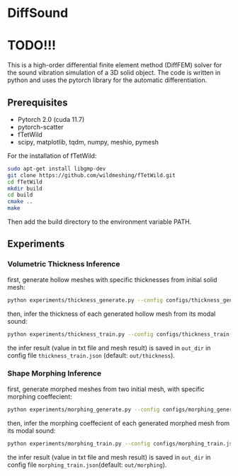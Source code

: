 # DiffSound

# TODO!!!
This is a high-order differential finite element method (DiffFEM) solver for the sound vibration simulation of a 3D solid object. The code is written in python and uses the pytorch library for the automatic differentiation. 

## Prerequisites
- Pytorch 2.0 (cuda 11.7)
- pytorch-scatter 
- fTetWild 
- scipy, matplotlib, tqdm, numpy, meshio, pymesh

For the installation of fTetWild:
```bash
sudo apt-get install libgmp-dev
git clone https://github.com/wildmeshing/fTetWild.git
cd fTetWild
mkdir build
cd build
cmake ..
make
```
Then add the build directory to the environment variable PATH.

## Experiments

### Volumetric Thickness Inference
first, generate hollow meshes with specific thicknesses from initial solid mesh:
```bash
python experiments/thickness_generate.py --config configs/thickness_generate.json
```
then, infer the thickness of each generated hollow mesh from its modal sound:
```bash
python experiments/thickness_train.py --config configs/thickness_train.json
```
the infer result (value in txt file and mesh result) is saved in ```out_dir``` in config file ```thickness_train.json``` (default: ```out/thickness```).

### Shape Morphing Inference
first, generate morphed meshes from two initial mesh, with specific morphing coeffecient:
```bash
python experiments/morphing_generate.py --config configs/morphing_generate.json
```
then, infer the morphing coeffecient of each generated morphed mesh from its modal sound:
```bash
python experiments/morphing_train.py --config configs/morphing_train.json
```
the infer result (value in txt file and mesh result) is saved in ```out_dir``` in config file ```morphing_train.json```(default: ```out/morphing```).


### 
